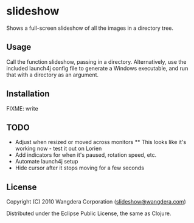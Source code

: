 # slideshow

Shows a full-screen slideshow of all the images in a directory tree. 

## Usage

Call the function slideshow, passing in a directory. Alternatively,
use the included launch4j config file to generate a Windows
executable, and run that with a directory as an argument. 

## Installation

FIXME: write

## TODO

* Adjust when resized or moved across monitors
** This looks like it's working now - test it out on Lorien
* Add indicators for when it's paused, rotation speed, etc.
* Automate launch4j setup
* Hide cursor after it stops moving for a few seconds

## License

Copyright (C) 2010 Wangdera Corporation (slideshow@wangdera.com)

Distributed under the Eclipse Public License, the same as Clojure.
